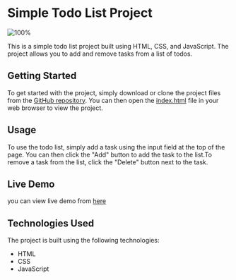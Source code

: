 # Simple Todo List Project

![100%](https://progress-bar.dev/100/?title=Done)

This is a simple todo list project built using HTML, CSS, and JavaScript. The project allows you to add and remove tasks from a list of todos.

## Getting Started

To get started with the project, simply download or clone the project files from the [GitHub repository](https://github.com/m7moudGadallah/todo-list). You can then open the [index.html](./index.html) file in your web browser to view the project.

## Usage

To use the todo list, simply add a task using the input field at the top of the page. You can then click the "Add" button to add the task to the list.To remove a task from the list, click the "Delete" button next to the task.

## Live Demo

you can view live demo from [here](https://m7moudgadallah.github.io/todo-list/)

## Technologies Used

The project is built using the following technologies:

- HTML
- CSS
- JavaScript
